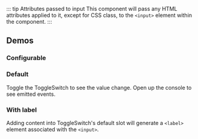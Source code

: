 <script setup>
import { ref } from 'vue';
import ConfigurableSwitch from '@/../component-demos/toggle-switch/examples/ConfigurableSwitch.vue';
import SingleSwitch from '@/../component-demos/toggle-switch/examples/SingleSwitch.vue';
import SingleSwitchWithLabel from '@/../component-demos/toggle-switch/examples/SingleSwitchWithLabel.vue';

const controlsConfig = [
	{
		name: 'disabled',
		type: 'boolean'
	},
	{
		name: 'default',
		type: 'slot',
		default: 'Label for ToggleSwitch'
	}
];
</script>

::: tip Attributes passed to input
This component will pass any HTML attributes applied to it, except for CSS class, to the `<input>`
element within the component.
:::

## Demos

### Configurable

<Wrapper :controls-config="controlsConfig">
<template v-slot:demo="{ propValues, slotValues }">
<template v-if="slotValues.default.length > 0">
<configurable-switch v-bind="propValues">
{{ slotValues.default }}
</configurable-switch>
</template>
<template v-else>
<configurable-switch v-bind="propValues" />
</template>
</template>
</Wrapper>

### Default

Toggle the ToggleSwitch to see the value change. Open up the console to see emitted events.

<Wrapper>
<template v-slot:demo>
<single-switch />
</template>

<template v-slot:code>

<<< @/../component-demos/toggle-switch/examples/SingleSwitch.vue

</template>
</Wrapper>

### With label

Adding content into ToggleSwitch's default slot will generate a `<label>` element associated with
the `<input>`.

<Wrapper>
<template v-slot:demo>
<single-switch-with-label />
</template>

<template v-slot:code>

<<< @/../component-demos/toggle-switch/examples/SingleSwitchWithLabel.vue

</template>
</Wrapper>
